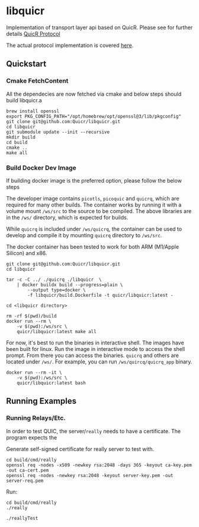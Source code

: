 libquicr
========

Implementation of transport layer api based on QuicR.
Please see for further details
[QuicR Protocol](https://www.ietf.org/id/draft-jennings-moq-quicr-proto-01.html)

The actual protocol implementation is covered [here](https://github.com/Quicr/quicrq).

Quickstart
----------
### Cmake FetchContent

All the dependecies are now fetched via cmake and below steps should 
build libquicr.a

```
brew install openssl
export PKG_CONFIG_PATH="/opt/homebrew/opt/openssl@3/lib/pkgconfig"
git clone git@github.com:Quicr/libquicr.git
cd libquicr
git submodule update --init --recursive
mkdir build
cd build
cmake ..
make all
```

### Build Docker Dev Image
If building docker image is the preferred option, please follow the below steps

The developer image contains ```picotls```, ```picoquic``` and ```quicrq```, which are required
for many other builds.  The container works by running it with a volume mount ```/ws/src```
to the source to be compiled. The above libraries are in the ```/ws/``` directory, which is expected for builds.

While ```quicrq``` is included under ```/ws/quicrq```, the container can be used to develop and compile
it by mounting ```quicrq``` directory to ```/ws/src```. 

The docker container has been tested to work for both ARM (M1/Apple Silicon) and x86.  

```
git clone git@github.com:Quicr/libquicr.git
cd libquicr

tar -c -C ../ ./quicrq ./libquicr  \
    | docker buildx build --progress=plain \
        --output type=docker \
        -f libquicr/build.Dockerfile -t quicr/libquicr:latest -
```


```
cd <libquicr directory>

rm -rf $(pwd)/build
docker run --rm \
    -v $(pwd):/ws/src \
    quicr/libquicr:latest make all 
```

For now, it's best to run the binaries in interactive shell.  The images have been built for linux.  Run
the image in interactive mode to access the shell prompt.  From there you can access the binaries. 
```quicrq``` and others are located under ```/ws/```.   For example, you can run ```/ws/quircq/quicrq_app``` binary. 

```
docker run --rm -it \
    -v $(pwd):/ws/src \
    quicr/libquicr:latest bash
```



Running Examples
--------------

### Running Relays/Etc.

In order to test QUIC, the server/```really``` needs to have a certificate. The program expects
the

Generate self-signed certificate for really server to test with.

```
cd build/cmd/really
openssl req -nodes -x509 -newkey rsa:2048 -days 365 -keyout ca-key.pem -out ca-cert.pem
openssl req -nodes -newkey rsa:2048 -keyout server-key.pem -out server-req.pem
```

Run: 
```
cd build/cmd/really
./really

./reallyTest

